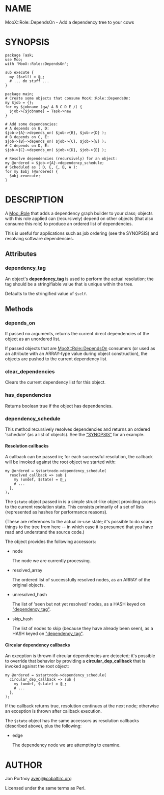 # NAME

MooX::Role::DependsOn - Add a dependency tree to your cows

# SYNOPSIS

    package Task;
    use Moo;
    with 'MooX::Role::DependsOn';

    sub execute {
      my ($self) = @_;
      # ... do stuff ...
    }

    package main;
    # Create some objects that consume MooX::Role::DependsOn:
    my $job = {};
    for my $jobname (qw/ A B C D E /) {
      $job->{$jobname} = Task->new
    }

    # Add some dependencies:
    # A depends on B, D:
    $job->{A}->depends_on( $job->{B}, $job->{D} );
    # B depends on C, E:
    $job->{B}->depends_on( $job->{C}, $job->{E} );
    # C depends on D, E:
    $job->{C}->depends_on( $job->{D}, $job->{E} );

    # Resolve dependencies (recursively) for an object:
    my @ordered = $job->{A}->dependency_schedule;
    # Scheduled as ( D, E, C, B, A ):
    for my $obj (@ordered) {
      $obj->execute;
    }

# DESCRIPTION

A [Moo::Role](https://metacpan.org/pod/Moo::Role) that adds a dependency graph builder to your class; objects
with this role applied can (recursively) depend on other objects (that also
consume this role) to produce an ordered list of dependencies.

This is useful for applications such as job ordering (see the SYNOPSIS) and resolving
software dependencies.

## Attributes

### dependency\_tag

An object's **dependency\_tag** is used to perform the actual resolution; the
tag should be a stringifiable value that is unique within the tree.

Defaults to the stringified value of `$self`.

## Methods

### depends\_on

If passed no arguments, returns the current direct dependencies of the object
as an unordered list.

If passed objects that are [MooX::Role::DependsOn](https://metacpan.org/pod/MooX::Role::DependsOn) consumers (or used as an
attribute with an ARRAY-type value during object construction), the objects
are pushed to the current dependency list.

### clear\_dependencies

Clears the current dependency list for this object.

### has\_dependencies

Returns boolean true if the object has dependencies.

### dependency\_schedule

This method recursively resolves dependencies and returns an ordered
'schedule' (as a list of objects). See the ["SYNOPSIS"](#synopsis) for an example.

#### Resolution callbacks

A callback can be passed in; for each successful resolution, the callback will
be invoked against the root object we started with:

    my @ordered = $startnode->dependency_schedule(
      resolved_callback => sub {
        my (undef, $state) = @_;
        # ...
      },
    );

The `$state` object passed in is a simple struct-like object providing access
to the current resolution state. This consists primarily of a set of lists
(represented as hashes for performance reasons).

(These are references to the actual in-use state; it's possible to do scary
things to the tree from here -- in which case it is presumed that you have read
and understand the source code.)

The object provides the following accessors:

- node

    The node we are currently processing.

- resolved\_array

    The ordered list of successfully resolved nodes, as an ARRAY of the original
    objects.

- unresolved\_hash

    The list of 'seen but not yet resolved' nodes, as a HASH keyed on
    ["dependency\_tag"](#dependency_tag).

- skip\_hash

    The list of nodes to skip (because they have already been seen), as a HASH
    keyed on ["dependency\_tag"](#dependency_tag).

#### Circular dependency callbacks

An exception is thrown if circular dependencies are detected; it's possible to
override that behavior by providing a **circular\_dep\_callback** that is invoked
against the root object:

    my @ordered = $startnode->dependency_schedule(
      circular_dep_callback => sub {
        my (undef, $state) = @_;
        # ...
      },
    );

If the callback returns true, resolution continues at the next node; otherwise
an exception is thrown after callback execution.

The `$state` object has the same accessors as resolution callbacks (described
above), plus the following:

- edge

    The dependency node we are attempting to examine.

# AUTHOR

Jon Portnoy <avenj@cobaltirc.org>

Licensed under the same terms as Perl.
